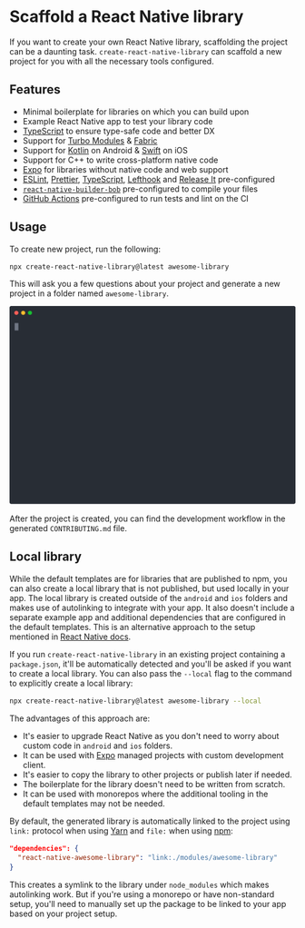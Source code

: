 # Scaffold a React Native library

If you want to create your own React Native library, scaffolding the project can be a daunting task. `create-react-native-library` can scaffold a new project for you with all the necessary tools configured.

## Features

- Minimal boilerplate for libraries on which you can build upon
- Example React Native app to test your library code
- [TypeScript](https://www.typescriptlang.org/) to ensure type-safe code and better DX
- Support for [Turbo Modules](https://reactnative.dev/docs/next/the-new-architecture/pillars-turbomodules) & [Fabric](https://reactnative.dev/docs/next/the-new-architecture/pillars-fabric-components)
- Support for [Kotlin](https://kotlinlang.org/) on Android & [Swift](https://developer.apple.com/swift/) on iOS
- Support for C++ to write cross-platform native code
- [Expo](https://expo.io/) for libraries without native code and web support
- [ESLint](https://eslint.org/), [Prettier](https://prettier.io/), [TypeScript](https://www.typescriptlang.org/), [Lefthook](https://github.com/evilmartians/lefthook) and [Release It](https://github.com/release-it/release-it) pre-configured
- [`react-native-builder-bob`](./build.md) pre-configured to compile your files
- [GitHub Actions](https://github.com/features/actions) pre-configured to run tests and lint on the CI

## Usage

To create new project, run the following:

```sh
npx create-react-native-library@latest awesome-library
```

This will ask you a few questions about your project and generate a new project in a folder named `awesome-library`.

![Demo](../assets/create-react-native-library.svg)

After the project is created, you can find the development workflow in the generated `CONTRIBUTING.md` file.

## Local library

While the default templates are for libraries that are published to npm, you can also create a local library that is not published, but used locally in your app. The local library is created outside of the `android` and `ios` folders and makes use of autolinking to integrate with your app. It also doesn't include a separate example app and additional dependencies that are configured in the default templates. This is an alternative approach to the setup mentioned in [React Native docs](https://reactnative.dev).

If you run `create-react-native-library` in an existing project containing a `package.json`, it'll be automatically detected and you'll be asked if you want to create a local library. You can also pass the `--local` flag to the command to explicitly create a local library:

```sh
npx create-react-native-library@latest awesome-library --local
```

The advantages of this approach are:

- It's easier to upgrade React Native as you don't need to worry about custom code in `android` and `ios` folders.
- It can be used with [Expo](https://expo.io/) managed projects with custom development client.
- It's easier to copy the library to other projects or publish later if needed.
- The boilerplate for the library doesn't need to be written from scratch.
- It can be used with monorepos where the additional tooling in the default templates may not be needed.

By default, the generated library is automatically linked to the project using `link:` protocol when using [Yarn](https://yarnpkg.com/) and `file:` when using [npm](https://docs.npmjs.com/cli):

```json
"dependencies": {
  "react-native-awesome-library": "link:./modules/awesome-library"
}
```

This creates a symlink to the library under `node_modules` which makes autolinking work. But if you're using a monorepo or have non-standard setup, you'll need to manually set up the package to be linked to your app based on your project setup.
